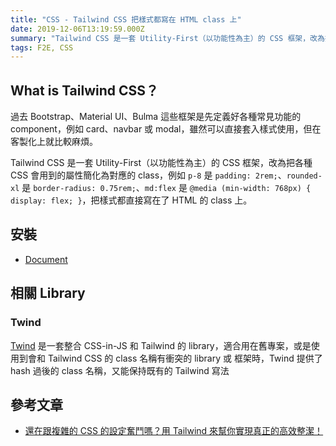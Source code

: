 ```yaml
---
title: "CSS - Tailwind CSS 把樣式都寫在 HTML class 上"
date: 2019-12-06T13:19:59.000Z
summary: "Tailwind CSS 是一套 Utility-First（以功能性為主）的 CSS 框架，改為把各種 CSS 會用到的屬性簡化為對應的 class，例如 p-8 是 padding: 2rem;、rounded-xl 是 border-radius: 0.75rem;、md:flex 是 @media (min-width: 768px) { display: flex; }，把樣式都直接寫在了 HTML 的 class 上。"
tags: F2E, CSS
---
```


## What is Tailwind CSS？

過去 Bootstrap、Material UI、Bulma 這些框架是先定義好各種常見功能的 component，例如 card、navbar 或 modal，雖然可以直接套入樣式使用，但在客製化上就比較麻煩。

Tailwind CSS 是一套 Utility-First（以功能性為主）的 CSS 框架，改為把各種 CSS 會用到的屬性簡化為對應的 class，例如 `p-8` 是 `padding: 2rem;`、`rounded-xl` 是 `border-radius: 0.75rem;`、`md:flex` 是 `@media (min-width: 768px) { display: flex; }`，把樣式都直接寫在了 HTML 的 class 上。

## 安裝

- [Document](https://tailwindcss.com/docs/installation)

## 相關 Library

### Twind

[Twind](https://github.com/tw-in-js/twind) 是一套整合 CSS-in-JS 和 Tailwind 的 library，適合用在舊專案，或是使用到會和 Tailwind CSS 的 class 名稱有衝突的 library 或 框架時，Twind 提供了 hash 過後的 class 名稱，又能保持既有的 Tailwind 寫法

## 參考文章

- [還在跟複雜的 CSS 的設定奮鬥嗎？用 Tailwind 來幫你實現真正的高效整潔！](https://5xruby.tw/posts/tailwind-css-plugin/)
